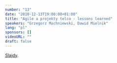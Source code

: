 ```yaml
---
number: "13"
date: "2010-12-13T19:00:00+01:00"
title: "Agile a projekty telco - lessons learned"
speakers: "Grzegorz Machniewski, Dawid Mielnik"
lang: "pl"
sponsors: []
videoURL: ""
draft: false
---
```


<a href="https://www.slideshare.net/dmielnik/presentation-agile-telco" target="_blank">Slajdy</a>.